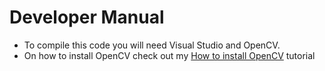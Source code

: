 # Developer Manual

- To compile this code you will need Visual Studio and OpenCV.
- On how to install OpenCV check out my [How to install OpenCV](https://github.com/sanyi0411/Tutorials/tree/master/How%20to%20install%20OpenCV) tutorial